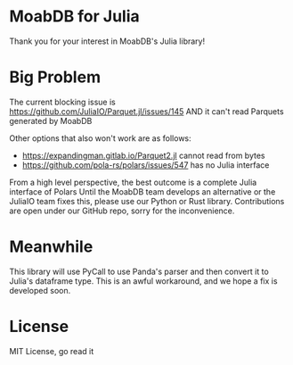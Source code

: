 # MoabDB for Julia

Thank you for your interest in MoabDB's Julia library!

# Big Problem

The current blocking issue is https://github.com/JuliaIO/Parquet.jl/issues/145 AND it can't read Parquets generated by MoabDB

Other options that also won't work are as follows:
- https://expandingman.gitlab.io/Parquet2.jl cannot read from bytes
- https://github.com/pola-rs/polars/issues/547 has no Julia interface

From a high level perspective, the best outcome is a complete Julia interface of Polars
Until the MoabDB team develops an alternative or the JuliaIO team fixes this, please use our Python or Rust library.
Contributions are open under our GitHub repo, sorry for the inconvenience.

# Meanwhile
This library will use PyCall to use Panda's parser and then convert it to Julia's dataframe type.
This is an awful workaround, and we hope a fix is developed soon.

# License
MIT License, go read it
